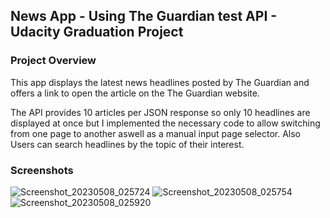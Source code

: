 ## News App - Using The Guardian test API - Udacity Graduation Project 


### Project Overview


This app displays the latest news headlines posted by The Guardian and offers a link to open the article on the The Guardian website.

The API provides 10 articles per JSON response so only 10 headlines are displayed at once but I implemented the necessary code to allow switching from one page to another aswell as a manual input page selector. Also Users can search headlines by the topic of their interest.


### Screenshots

![Screenshot_20230508_025724](https://user-images.githubusercontent.com/48461513/236709039-a411c1b8-d0c9-43d0-a696-6a05959e4698.png)
![Screenshot_20230508_025754](https://user-images.githubusercontent.com/48461513/236709045-3456e2db-6573-41bb-988b-1604b0b4a5e0.png)
![Screenshot_20230508_025920](https://user-images.githubusercontent.com/48461513/236709048-c4ee2c7f-ef6e-4f58-8b59-1c18553d713c.png)
